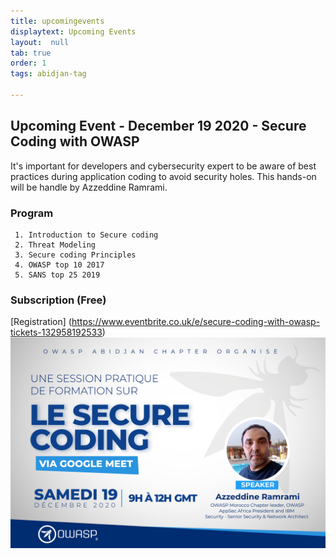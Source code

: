 ```yaml
---
title: upcomingevents
displaytext: Upcoming Events
layout:  null
tab: true
order: 1
tags: abidjan-tag

---
```

## Upcoming Event - December 19 2020 - Secure Coding with OWASP

It's important for developers and cybersecurity expert to be aware of best practices during application coding to avoid security holes. This hands-on will be handle by Azzeddine Ramrami.

### Program

     1. Introduction to Secure coding 
     2. Threat Modeling
     3. Secure coding Principles
     4. OWASP top 10 2017
     5. SANS top 25 2019
     
### Subscription (Free)

[Registration] (https://www.eventbrite.co.uk/e/secure-coding-with-owasp-tickets-132958192533)
![affiche](assets/images/AFFICHE-OWASP1.png)
